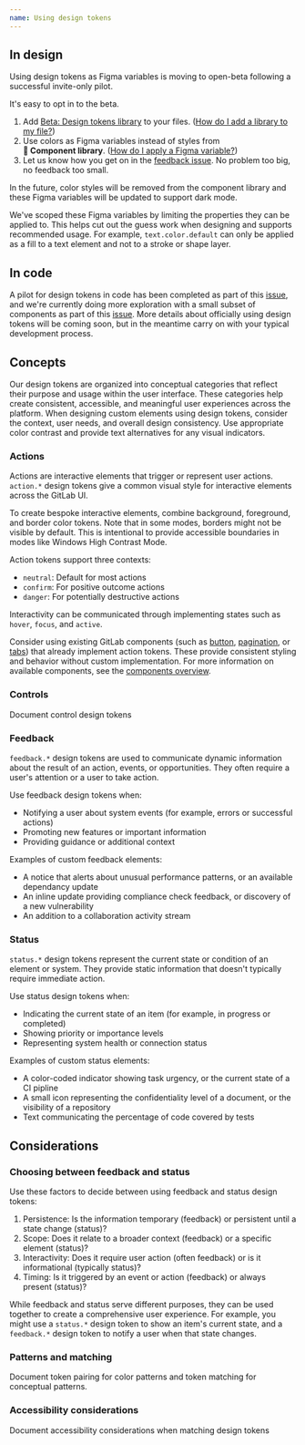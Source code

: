 ```yaml
---
name: Using design tokens
---
```


## In design

Using design tokens as Figma variables is moving to open-beta following a successful invite-only pilot.

It's easy to opt in to the beta.

1. Add [Beta:&nbsp;Design&nbsp;tokens&nbsp;library](https://www.figma.com/design/tiAetVi1j5MGP8WA5FswcD/Beta%3A-Design-tokens?node-id=2194-34&t=S8Qzj2r4h5sg8dIK-0) to your files. ([How do I add a library to my file?](https://help.figma.com/hc/en-us/articles/1500008731201-Enable-or-disable-a-library-in-a-design-file))
1. Use colors as Figma variables instead of styles from **📙&nbsp;Component&nbsp;library**. ([How do I apply a Figma variable?](https://help.figma.com/hc/en-us/articles/15343107263511-Apply-variables-to-designs))
1. Let us know how you get on in the [feedback issue](https://gitlab.com/gitlab-org/gitlab-services/design.gitlab.com/-/issues/1870). No problem too big, no feedback too small.

In the future, color styles will be removed from the component library and these Figma variables will be updated to support dark mode.

We've scoped these Figma variables by limiting the properties they can be applied to. This helps cut out the guess work when designing and supports recommended usage. For example, `text.color.default` can only be applied as a fill to a text element and not to a stroke or shape layer.

## In code

<note>A pilot for design tokens in code has been completed as part of this [issue](https://gitlab.com/gitlab-org/gitlab-services/design.gitlab.com/-/issues/1776), and we're currently doing more exploration with a small subset of components as part of this [issue](https://gitlab.com/gitlab-org/gitlab-ui/-/issues/2583). More details about officially using design tokens will be coming soon, but in the meantime carry on with your typical development process.</note>

## Concepts

Our design tokens are organized into conceptual categories that reflect their purpose and usage within the user interface. These categories help create consistent, accessible, and meaningful user experiences across the platform. When designing custom elements using design tokens, consider the context, user needs, and overall design consistency. Use appropriate color contrast and provide text alternatives for any visual indicators.

### Actions

Actions are interactive elements that trigger or represent user actions. `action.*` design tokens give a common visual style for interactive elements across the GitLab UI.

To create bespoke interactive elements, combine background, foreground, and border color tokens. Note that in some modes, borders might not be visible by default. This is intentional to provide accessible boundaries in modes like Windows High Contrast Mode.

Action tokens support three contexts:

- `neutral`: Default for most actions
- `confirm`: For positive outcome actions
- `danger`: For potentially destructive actions

Interactivity can be communicated through implementing states such as `hover`, `focus`, and `active`.

Consider using existing GitLab components (such as [button](/components/button), [pagination](/components/pagination), or [tabs](/components/tabs)) that already implement action tokens. These provide consistent styling and behavior without custom implementation. For more information on available components, see the [components overview](/components/overview).

### Controls

<todo>Document control design tokens</todo>

### Feedback

`feedback.*` design tokens are used to communicate dynamic information about the result of an action, events, or opportunities. They often require a user's attention or a user to take action.

Use feedback design tokens when:

- Notifying a user about system events (for example, errors or successful actions)
- Promoting new features or important information
- Providing guidance or additional context

Examples of custom feedback elements:

- A notice that alerts about unusual performance patterns, or an available dependancy update
- An inline update providing compliance check feedback, or discovery of a new vulnerability
- An addition to a collaboration activity stream

### Status

`status.*` design tokens represent the current state or condition of an element or system. They provide static information that doesn't typically require immediate action.

Use status design tokens when:

- Indicating the current state of an item (for example, in progress or completed)
- Showing priority or importance levels
- Representing system health or connection status

Examples of custom status elements:

- A color-coded indicator showing task urgency, or the current state of a CI pipline
- A small icon representing the confidentiality level of a document, or the visibility of a repository
- Text communicating the percentage of code covered by tests

## Considerations

### Choosing between feedback and status

Use these factors to decide between using feedback and status design tokens:

1. Persistence: Is the information temporary (feedback) or persistent until a state change (status)?
2. Scope: Does it relate to a broader context (feedback) or a specific element (status)?
3. Interactivity: Does it require user action (often feedback) or is it informational (typically status)?
4. Timing: Is it triggered by an event or action (feedback) or always present (status)?

While feedback and status serve different purposes, they can be used together to create a comprehensive user experience. For example, you might use a `status.*` design token to show an item's current state, and a `feedback.*` design token to notify a user when that state changes.

### Patterns and matching

<todo issue="https://gitlab.com/gitlab-org/gitlab-services/design.gitlab.com/-/issues/1816">Document token pairing for color patterns and token matching for conceptual patterns.</todo>

### Accessibility considerations

<todo>Document accessibility considerations when matching design tokens</todo>
